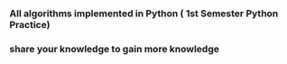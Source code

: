 

### All algorithms implemented in Python ( 1st Semester Python Practice)

### share your knowledge to gain more knowledge


